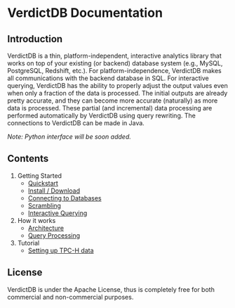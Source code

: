 # VerdictDB Documentation

## Introduction

VerdictDB is a thin, platform-independent, interactive analytics library that works on top of your existing (or backend) database system (e.g., MySQL, PostgreSQL, Redshift, etc.). For platform-independence, VerdictDB makes all communications with the backend database in SQL. For interactive querying, VerdictDB has the ability to properly adjust the output values even when only a fraction of the data is processed. The initial outputs are already pretty accurate, and they can become more accurate (naturally) as more data is processed. These partial (and incremental) data processing are performed automatically by VerdictDB using query rewriting. The connections to VerdictDB can be made in Java.

*Note: Python interface will be soon added.*


## Contents

1. Getting Started
    - [Quickstart](/getting_started/quickstart.md)
    - [Install / Download](/getting_started/install.md)
    - [Connecting to Databases](/getting_started/connection.md)
    - [Scrambling](/getting_started/scrambling.md)
    - [Interactive Querying](/getting_started/querying.md)
1. How it works
    - [Architecture](/how_it_works/architecture/)
    - [Query Processing](/how_it_works/query_processing/)
1. Tutorial
    - [Setting up TPC-H data](/tutorial/tpch/)


## License

VerdictDB is under the Apache License, thus is completely free for both commercial and non-commercial purposes.